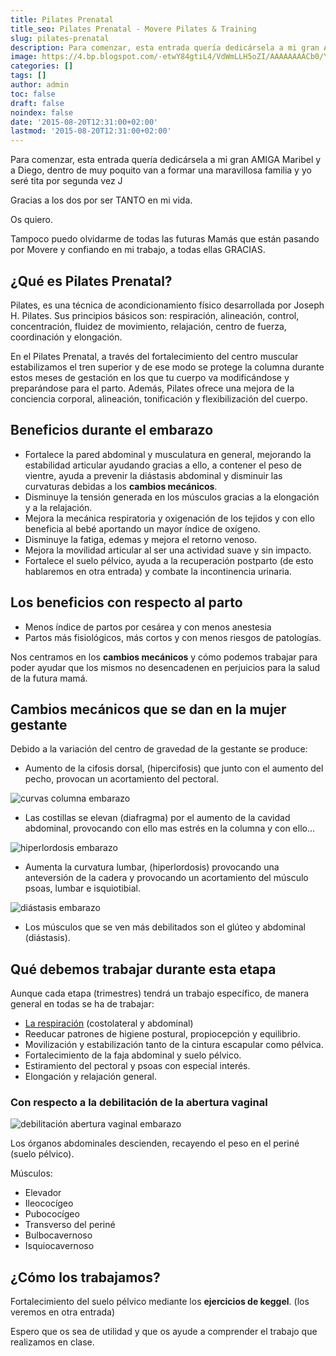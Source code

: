 ```yaml
---
title: Pilates Prenatal
title_seo: Pilates Prenatal - Movere Pilates & Training
slug: pilates-prenatal
description: Para comenzar, esta entrada quería dedicársela a mi gran AMIGA Maribel y a Diego, dentro de muy poquito van a formar una maravillosa f...
image: https://4.bp.blogspot.com/-etwY84gtiL4/VdWmLLH5oZI/AAAAAAAACb0/YvoluXs7S9w/s684/maribel.jpg
categories: []
tags: []
author: admin
toc: false
draft: false
noindex: false
date: '2015-08-20T12:31:00+02:00'
lastmod: '2015-08-20T12:31:00+02:00'
---
```


Para comenzar, esta entrada quería dedicársela a mi gran AMIGA Maribel y a
Diego, dentro de muy poquito van a formar una maravillosa familia y yo seré
tita por segunda vez J

Gracias a los dos por ser TANTO en mi vida.

Os quiero.

Tampoco puedo olvidarme de todas las futuras Mamás que están pasando por
Movere y confiando en mi trabajo, a todas ellas GRACIAS.

## ¿Qué es Pilates Prenatal?

Pilates, es una técnica de acondicionamiento físico desarrollada por Joseph
H. Pilates. Sus principios básicos son: respiración, alineación, control,
concentración, fluidez de movimiento, relajación, centro de fuerza,
coordinación y elongación.

En el Pilates Prenatal, a través del fortalecimiento del centro muscular
estabilizamos el tren superior y de ese modo se protege la columna durante
estos meses de gestación en los que tu cuerpo va modificándose y
preparándose para el parto. Además, Pilates ofrece una mejora de la
conciencia corporal, alineación, tonificación y flexibilización del cuerpo.

## Beneficios durante el embarazo

- Fortalece la pared abdominal y musculatura en general, mejorando la
estabilidad articular ayudando gracias a ello, a contener el peso de
vientre, ayuda a prevenir la diástasis abdominal y disminuir las curvaturas
debidas a los **cambios mecánicos**.
- Disminuye la tensión generada en los músculos gracias a la elongación y a
la relajación.
- Mejora la mecánica respiratoria y oxigenación de los tejidos y con ello
beneficia al bebé aportando un mayor índice de oxígeno.
- Disminuye la fatiga, edemas y mejora el retorno venoso.
- Mejora la movilidad articular al ser una actividad suave y sin impacto.
- Fortalece el suelo pélvico, ayuda a la recuperación postparto (de esto
hablaremos en otra entrada) y combate la incontinencia urinaria.

## Los beneficios con respecto al parto

- Menos índice de partos por cesárea y con menos anestesia
- Partos más fisiológicos, más cortos y con menos riesgos de patologías.

Nos centramos en los **cambios mecánicos** y cómo podemos trabajar para
poder ayudar que los mismos no desencadenen en perjuicios para la salud de
la futura mamá.

## Cambios mecánicos que se dan en la mujer gestante

Debido a la variación del centro de gravedad de la gestante se produce:

- Aumento de la cifosis dorsal, (hipercifosis) que junto con el aumento del
pecho, provocan un acortamiento del pectoral.

![curvas columna embarazo](https://4.bp.blogspot.com/-hBKHJJmoDbE/VdWnPm4VfmI/AAAAAAAACb8/3IOB2wiclYo/s684/2b.jpg)

- Las costillas se elevan (diafragma) por el aumento de la cavidad
abdominal, provocando con ello mas estrés en la columna y con ello…

![hiperlordosis embarazo](https://4.bp.blogspot.com/-vLn-dgdZ3yQ/VdWnZrJWNpI/AAAAAAAACcE/38CPoKxlN0Q/s684/1b.jpg)

- Aumenta la curvatura lumbar, (hiperlordosis) provocando una anteversión de
la cadera y provocando un acortamiento del músculo psoas, lumbar e
isquiotibial.

![diástasis embarazo](https://3.bp.blogspot.com/-dBeh6WMm84E/VdWnkTaPOcI/AAAAAAAACcU/nalS4KKKEJg/s684/5b.png)

- Los músculos que se ven más debilitados son el glúteo y abdominal
(diástasis).

## Qué debemos trabajar durante esta etapa

Aunque cada etapa (trimestres) tendrá un trabajo específico, de manera
general en todas se ha de trabajar:

- [La respiración](/respiracion-pilates/ "La Respiración en
Pilates") (costolateral y abdominal)
- Reeducar patrones de higiene postural, propiocepción y equilibrio.
- Movilización y estabilización tanto de la cintura escapular como pélvica.
- Fortalecimiento de la faja abdominal y suelo pélvico.
- Estiramiento del pectoral y psoas con especial interés.
- Elongación y relajación general.

### Con respecto a la debilitación de la abertura vaginal

![debilitación abertura vaginal embarazo](https://1.bp.blogspot.com/-GO4Epdu6zrI/VdWr7xDp2kI/AAAAAAAACck/cyLM6TufEa8/s684/descarga.jpg)

Los órganos abdominales descienden, recayendo el peso en el periné (suelo
pélvico).

Músculos:

- Elevador
- Ileococígeo
- Pubococígeo
- Transverso del periné
- Bulbocavernoso
- Isquiocavernoso

## ¿Cómo los trabajamos?

Fortalecimiento del suelo pélvico mediante los **ejercicios de keggel**.
(los veremos en otra entrada)

Espero que os sea de utilidad y que os ayude a comprender el trabajo que
realizamos en clase.
